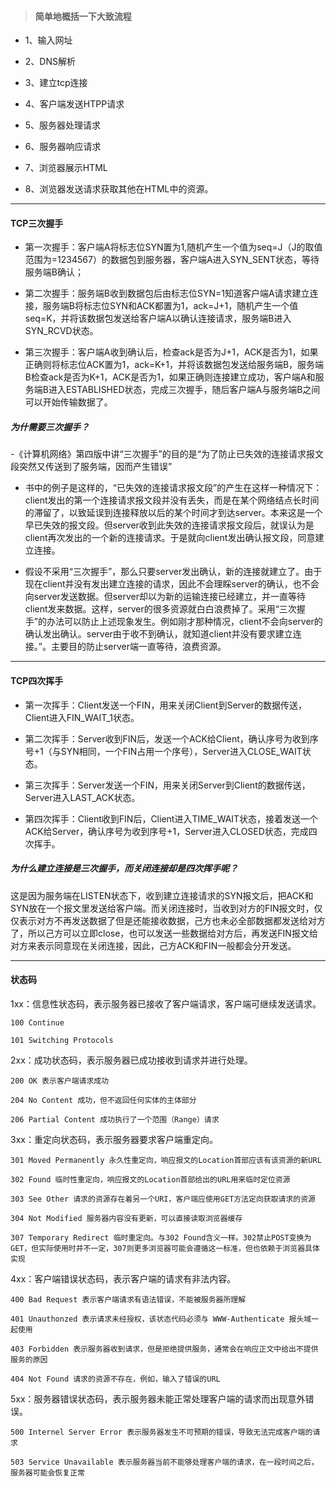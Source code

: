 > #### 简单地概括一下大致流程

- 1、输入网址

- 2、DNS解析

- 3、建立tcp连接

- 4、客户端发送HTPP请求

- 5、服务器处理请求　

- 6、服务器响应请求

- 7、浏览器展示HTML

- 8、浏览器发送请求获取其他在HTML中的资源。

---

#### TCP三次握手

- 第一次握手：客户端A将标志位SYN置为1,随机产生一个值为seq=J（J的取值范围为=1234567）的数据包到服务器，客户端A进入SYN_SENT状态，等待服务端B确认；

- 第二次握手：服务端B收到数据包后由标志位SYN=1知道客户端A请求建立连接，服务端B将标志位SYN和ACK都置为1，ack=J+1，随机产生一个值seq=K，并将该数据包发送给客户端A以确认连接请求，服务端B进入SYN_RCVD状态。

- 第三次握手：客户端A收到确认后，检查ack是否为J+1，ACK是否为1，如果正确则将标志位ACK置为1，ack=K+1，并将该数据包发送给服务端B，服务端B检查ack是否为K+1，ACK是否为1，如果正确则连接建立成功，客户端A和服务端B进入ESTABLISHED状态，完成三次握手，随后客户端A与服务端B之间可以开始传输数据了。

##### 为什需要三次握手？

-《计算机网络》第四版中讲“三次握手”的目的是“为了防止已失效的连接请求报文段突然又传送到了服务端，因而产生错误”

- 书中的例子是这样的，“已失效的连接请求报文段”的产生在这样一种情况下：client发出的第一个连接请求报文段并没有丢失，而是在某个网络结点长时间的滞留了，以致延误到连接释放以后的某个时间才到达server。本来这是一个早已失效的报文段。但server收到此失效的连接请求报文段后，就误认为是client再次发出的一个新的连接请求。于是就向client发出确认报文段，同意建立连接。

- 假设不采用“三次握手”，那么只要server发出确认，新的连接就建立了。由于现在client并没有发出建立连接的请求，因此不会理睬server的确认，也不会向server发送数据。但server却以为新的运输连接已经建立，并一直等待client发来数据。这样，server的很多资源就白白浪费掉了。采用“三次握手”的办法可以防止上述现象发生。例如刚才那种情况，client不会向server的确认发出确认。server由于收不到确认，就知道client并没有要求建立连接。”。主要目的防止server端一直等待，浪费资源。

---

#### TCP四次挥手

- 第一次挥手：Client发送一个FIN，用来关闭Client到Server的数据传送，Client进入FIN_WAIT_1状态。

- 第二次挥手：Server收到FIN后，发送一个ACK给Client，确认序号为收到序号+1（与SYN相同，一个FIN占用一个序号），Server进入CLOSE_WAIT状态。

- 第三次挥手：Server发送一个FIN，用来关闭Server到Client的数据传送，Server进入LAST_ACK状态。

- 第四次挥手：Client收到FIN后，Client进入TIME_WAIT状态，接着发送一个ACK给Server，确认序号为收到序号+1，Server进入CLOSED状态，完成四次挥手。

##### 为什么建立连接是三次握手，而关闭连接却是四次挥手呢？

这是因为服务端在LISTEN状态下，收到建立连接请求的SYN报文后，把ACK和SYN放在一个报文里发送给客户端。而关闭连接时，当收到对方的FIN报文时，仅仅表示对方不再发送数据了但是还能接收数据，己方也未必全部数据都发送给对方了，所以己方可以立即close，也可以发送一些数据给对方后，再发送FIN报文给对方来表示同意现在关闭连接，因此，己方ACK和FIN一般都会分开发送。

---
#### 状态码

1xx：信息性状态码，表示服务器已接收了客户端请求，客户端可继续发送请求。

    100 Continue

    101 Switching Protocols

 2xx：成功状态码，表示服务器已成功接收到请求并进行处理。

    200 OK 表示客户端请求成功

    204 No Content 成功，但不返回任何实体的主体部分

    206 Partial Content 成功执行了一个范围（Range）请求

3xx：重定向状态码，表示服务器要求客户端重定向。

    301 Moved Permanently 永久性重定向，响应报文的Location首部应该有该资源的新URL

    302 Found 临时性重定向，响应报文的Location首部给出的URL用来临时定位资源

    303 See Other 请求的资源存在着另一个URI，客户端应使用GET方法定向获取请求的资源

    304 Not Modified 服务器内容没有更新，可以直接读取浏览器缓存

    307 Temporary Redirect 临时重定向。与302 Found含义一样。302禁止POST变换为GET，但实际使用时并不一定，307则更多浏览器可能会遵循这一标准，但也依赖于浏览器具体实现

 4xx：客户端错误状态码，表示客户端的请求有非法内容。

    400 Bad Request 表示客户端请求有语法错误，不能被服务器所理解

    401 Unauthonzed 表示请求未经授权，该状态代码必须与 WWW-Authenticate 报头域一起使用

    403 Forbidden 表示服务器收到请求，但是拒绝提供服务，通常会在响应正文中给出不提供服务的原因

    404 Not Found 请求的资源不存在，例如，输入了错误的URL

5xx：服务器错误状态码，表示服务器未能正常处理客户端的请求而出现意外错误。

    500 Internel Server Error 表示服务器发生不可预期的错误，导致无法完成客户端的请求

    503 Service Unavailable 表示服务器当前不能够处理客户端的请求，在一段时间之后，服务器可能会恢复正常